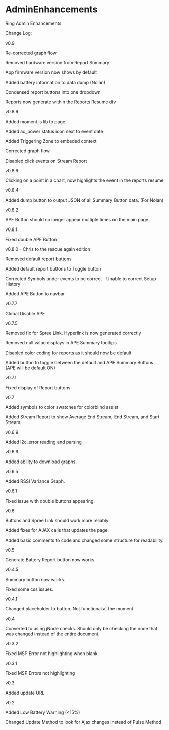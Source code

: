 # AdminEnhancements
Ring Admin Enhancements

Change Log:

v0.9

Re-corrected graph flow

Removed hardware version from Report Summary

App firmware version now shows by default

Added battery information to data dump (Nolan)

Condensed report buttons into one dropdown

Reports now generate within the Reports Resume div

v0.8.9

Added moment.js lib to page

Added ac_power status icon next to event date

Added Triggering Zone to embeded context

Corrected graph flow

Disabled click events on Stream Report

v0.8.6

Clicking on a point in a chart, now highlights the event in the reports resume

v0.8.4

Added dump button to output JSON of all Summary Button data. (For Nolan)

v0.8.2

APE Button should no longer appear multiple times on the main page

v0.8.1

Fixed double APE Button

v0.8.0 - Chris to the rescue again edition

Removed default report buttons

Added default report buttons to Toggle button

Corrected Symbols under events to be correct - Unable to correct Setup History

Added APE Button to navbar

v0.7.7

Global Disable APE

v0.7.5

Removed fix for Spree Link. Hyperlink is now generated correctly

Removed null value displays in APE Summary tooltips

Disabled color coding for reports as it should now be default

Added button to toggle between the default and APE Summary Buttons (APE will be default ON)

v0.7.1

Fixed display of Report buttons

v0.7

Added symbols to color swatches for colorblind assist

Added Stream Report to show Average End Stream, End Stream, and Start Stream.

v0.6.9

Added i2c_error reading and parsing

v0.6.6

Added ability to download graphs.

v0.6.5

Added RSSI Variance Graph.

v0.6.1

Fixed issue with double buttons appearing.

v0.6

Buttons and Spree Link should work more reliably.

Added fixes for AJAX calls that updates the page.

Added basic comments to code and changed some structure for readability.

v0.5

Generate Battery Report button now works.

v0.4.5

Summary button now works.

Fixed some css issues.

v0.4.1

Changed placeholder to button. Not functional at the moment.

v0.4

Converted to using jNode checks. Should only be checking the node that was changed instead of the entire document.

v0.3.2

Fixed MSP Error not highlighting when blank

v0.3.1

Fixed MSP Errors not highlighting

v0.3

Added update URL

v0.2

Added Low Battery Warning (<15%)

Changed Update Method to look for Ajax changes instead of Pulse Method

